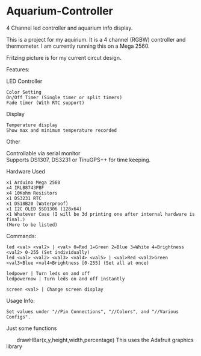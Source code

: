 # Aquarium-Controller
4 Channel led controller and aquarium info display.

This is a project for my aquirium. It is a 4 channel (RGBW) controller and thermometer.
I am currently running this on a Mega 2560.

Fritzing picture is for my current circut design.



Features:
  
  LED Controller  
  
    Color Setting  
    On/Off Timer (Single timer or split timers)  
    Fade timer (With RTC support)
    
  Display
    
    Temperature display  
    Show max and minimum temperature recorded

  Other  
  
  Controllable via serial monitor  
  Supports DS1307, DS3231 or TinuGPS++ for time keeping.

Hardware Used

	x1 Arduino Mega 2560  
	x4 IRLB8743PBF  
	x4 10Kohm Resistors  
	x1 DS3231 RTC  
	x1 DS18B20 (Waterproof)  
	x1 I2C OLED SSD1306 (128x64)  
	x1 Whatever Case (I will be 3d printing one after internal hardware is final.)  
	(More to be listed)  
	


Commands:

	led <val> <val2> | <val> 0=Red 1=Green 2=Blue 3=White 4=Brightness <val2> 0-255 (Set individually)
	led <val> <val2> <val3> <val4> <val5> | <val>Red <val2>Green <val3>Blue <val4>Brightness [0-255] (Set all at once)
	
	ledpower | Turn leds on and off
	ledpowernow | Turn leds on and off instantly
	
	screen <val> | Change screen display

Usage Info:

	Set values under "//Pin Connections", "//Colors", and "//Various Configs".
	
Just some functions

        drawHBar(x,y,height,width,percentage) This uses the Adafruit graphics library
